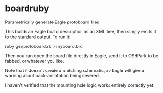 # boardruby
Parametrically generate Eagle protoboard files

This builds an Eagle board description as an XML tree,
then simply emits it to the standard output.  To run it:

ruby genprotoboard.rb > myboard.brd

Then you can open the board file directly in Eagle, send it
to OSHPark to be fabbed, or whatever you like.

Note that it doesn't create a matching schematic, so Eagle will
give a warning about back-annotation being severed.

I haven't verified that the mounting hole logic works entirely
correctly yet.
